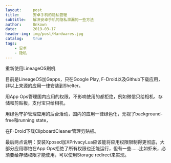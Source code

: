 ```yaml
---
layout:     post
title:      安卓手机的隐私管理
subtitle:   解决安卓手机的隐私泄漏的一些方法
author:     Unkown
date:       2019-03-17
header-img: img/post/Hardwares.jpg
catalog: 	true
tags:
    - 安卓
    - 隐私
---
```


重新使用LineageOS刷机

目前是LineageOS加Gapps，只在Google Play, F-Droid以及Github下载应用，非以上来源的应用一律安装到Shelter。

用App Ops管理国内应用的权限，不影响使用的都拒绝，例如微信只给相机、存储和剪贴板，支付宝只给相机，

用绿色守护管理应用的后台活动，国内的应用一律绿色化，无视了background-free和running state，

在F-Droid下载ClipboardCleaner管理剪贴板。

最后两点说明：安装Xposed加XPrivacyLua应该能将应用权限限制得更彻底，大部分应用哪怕在App Ops拒绝了所有权限也还能运行，但有一些......比如虾米，必须要给存储权限才能使用，可以使用Storage redirect来实现。
